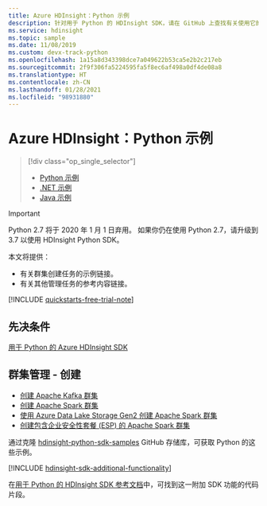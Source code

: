 ```yaml
---
title: Azure HDInsight：Python 示例
description: 针对用于 Python 的 HDInsight SDK，请在 GitHub 上查找有关使用它的常见任务的 Python 示例。
ms.service: hdinsight
ms.topic: sample
ms.date: 11/08/2019
ms.custom: devx-track-python
ms.openlocfilehash: 1a15a8d343398dce7a049622b53ca5e2b2c217eb
ms.sourcegitcommit: 2f9f306fa5224595fa5f8ec6af498a0df4de08a8
ms.translationtype: HT
ms.contentlocale: zh-CN
ms.lasthandoff: 01/28/2021
ms.locfileid: "98931880"
---
```

# <a name="azure-hdinsight-python-samples"></a>Azure HDInsight：Python 示例

> [!div class="op_single_selector"]
> * [Python 示例](hdinsight-sdk-python-samples.md)
> * [.NET 示例](hdinsight-sdk-dotnet-samples.md)
> * [Java 示例](hdinsight-sdk-java-samples.md)
<!-- * [Go Examples](hdinsight-sdk-go-samples.md)-->

> [!Important]
> Python 2.7 将于 2020 年 1 月 1 日弃用。 如果你仍在使用 Python 2.7，请升级到 3.7 以使用 HDInsight Python SDK。  

本文将提供：

* 有关群集创建任务的示例链接。
* 有关其他管理任务的参考内容链接。

[!INCLUDE [quickstarts-free-trial-note](../../includes/quickstarts-free-trial-note.md)]

## <a name="prerequisites"></a>先决条件

[用于 Python 的 Azure HDInsight SDK](/python/api/overview/azure/hdinsight#sdk-installation)

## <a name="cluster-management---creation"></a>群集管理 - 创建

* [创建 Apache Kafka 群集](https://github.com/Azure-Samples/hdinsight-python-sdk-samples/blob/master/samples/create_kafka_cluster_sample.py)
* [创建 Apache Spark 群集](https://github.com/Azure-Samples/hdinsight-python-sdk-samples/blob/master/samples/create_spark_cluster_sample.py)
* [使用 Azure Data Lake Storage Gen2 创建 Apache Spark 群集](https://github.com/Azure-Samples/hdinsight-python-sdk-samples/blob/master/samples/create_hadoop_cluster_with_adls_gen2_sample.py)
* [创建包含企业安全性套餐 (ESP) 的 Apache Spark 群集](https://github.com/Azure-Samples/hdinsight-python-sdk-samples/blob/master/samples/create_esp_cluster_sample.py)

通过克隆 [hdinsight-python-sdk-samples](https://github.com/Azure-Samples/hdinsight-python-sdk-samples) GitHub 存储库，可获取 Python 的这些示例。

[!INCLUDE [hdinsight-sdk-additional-functionality](../../includes/hdinsight-sdk-additional-functionality.md)]

在[用于 Python 的 HDInsight SDK 参考文档](/python/api/overview/azure/hdinsight)中，可找到这一附加 SDK 功能的代码片段。